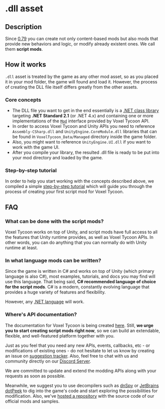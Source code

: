 # .dll asset

## Description

Since [0.79](//voxeltycoon.xyz/changelog#0.79) you can create not only content-based mods but also mods that provide new behaviors and logic, or modify already existent ones. We call them **script mods**.

## How it works

`.dll` asset is treated by the game as any other mod asset, so as you placed it in your mod folder, the game will found and load it. However, the process of creating the DLL file itself differs greatly from the other assets.

### Core concepts

- The DLL file you want to get in the end essentially is a [.NET class library](https://docs.microsoft.com/en-us/dotnet/core/tutorials/library-with-visual-studio?tabs=csharp) targeting **.NET Standard 2.1** (or .NET 4.x) and containing one or more implementations of the [`Mod`](/documentation/VoxelTycoon/Modding/Mod) interface provided by Voxel Tycoon API.
- In order to access Voxel Tycoon and Unity APIs you need to reference `Assembly-CSharp.dll` and `UnityEngine.CoreModule.dll` libraries that can be found in `VoxelTycoon_Data/Managed` directory inside the game folder.
- Also, you might want to reference `UnityEngine.UI.dll` if you want to work with the game UI.
- After you compile your library, the resulted .dll file is ready to be put into your mod directory and loaded by the game.

### Step-by-step tutorial

In order to help you start working with the concepts described above, we compiled a simple [step-by-step tutorial](/guides/script-mods/creating-your-first-script-mod/) which will guide you through the process of creating your first script mod for Voxel Tycoon.

## FAQ

### What can be done with the script mods?

Voxel Tycoon works on top of Unity, and script mods have full access to all the features that Unity runtime provides, as well as Voxel Tycoon APIs. In other words, you can do anything that you can normally do with Unity runtime at least.

### In what language mods can be written?

Since the game is written in C# and works on top of Unity (which primary language is also C#), most examples, tutorials, and docs you may find will use this language. That being said, **C# recommended language of choice for the script mods**. C# is a modern, constantly evolving language that provides a huge variety of features and flexibility.

However, any [.NET language](https://en.wikipedia.org/wiki/List_of_CLI_languages) will work.

### Where's API documentation?

The documentation for Voxel Tycoon is being created [here](/documentation/). Still, **we urge you to start creating script mods right now**, so we can build an extendable, flexible, and well-featured platform together with you.

Just as you feel that you need any new APIs, events, callbacks, etc - or modifications of existing ones - do not hesitate to let us know by creating an issue on [suggestion tracker](https://github.com/voxeltycoon/suggestions/issues). Also, feel free to chat with us and community directly on our [Discord Server](//discord.gg/voxeltycoon).

We are committed to update and extend the modding APIs along with your requests as soon as possible.

Meanwhile, we suggest you to use decompilers such as [dnSpy](https://github.com/0xd4d/dnSpy) or [JetBrains dotPeek](https://www.jetbrains.com/decompiler/) to dig into the game's code and start exploring the possibilities for modification. Also, we've [hosted a repository](https://github.com/voxeltycoon/mods) with the source code of our official mods and samples.
